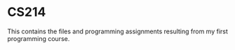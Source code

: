 # CS214
This contains the files and programming assignments resulting from my first programming course.
